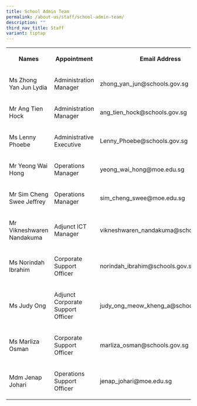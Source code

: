 ```yaml
---
title: School Admin Team
permalink: /about-us/staff/school-admin-team/
description: ""
third_nav_title: Staff
variant: tiptap
---
```

<table style="minWidth: 75px">
<colgroup>
<col>
<col>
<col>
</colgroup>
<tbody>
<tr>
<th rowspan="1" colspan="1">
<p>Names</p>
</th>
<th rowspan="1" colspan="1">
<p>Appointment</p>
</th>
<th rowspan="1" colspan="1">
<p>Email Address</p>
</th>
</tr>
<tr>
<td rowspan="1" colspan="1">
<p>Ms Zhong Yan Jun Lydia</p>
</td>
<td rowspan="1" colspan="1">
<p>Administration Manager</p>
</td>
<td rowspan="1" colspan="1">
<p>zhong_yan_jun@schools.gov.sg</p>
</td>
</tr>
<tr>
<td rowspan="1" colspan="1">
<p>Mr Ang Tien Hock</p>
</td>
<td rowspan="1" colspan="1">
<p>Administration Manager</p>
</td>
<td rowspan="1" colspan="1">
<p>ang_tien_hock@schools.gov.sg</p>
</td>
</tr>
<tr>
<td rowspan="1" colspan="1">
<p>Ms Lenny Phoebe</p>
</td>
<td rowspan="1" colspan="1">
<p>Administrative Executive</p>
</td>
<td rowspan="1" colspan="1">
<p>Lenny_Phoebe@schools.gov.sg</p>
</td>
</tr>
<tr>
<td rowspan="1" colspan="1">
<p>Mr Yeong Wai Hong</p>
</td>
<td rowspan="1" colspan="1">
<p>Operations Manager</p>
</td>
<td rowspan="1" colspan="1">
<p>yeong_wai_hong@moe.edu.sg</p>
</td>
</tr>
<tr>
<td rowspan="1" colspan="1">
<p>Mr Sim Cheng Swee Jeffrey</p>
</td>
<td rowspan="1" colspan="1">
<p>Operations Manager</p>
</td>
<td rowspan="1" colspan="1">
<p>sim_cheng_swee@moe.edu.sg</p>
</td>
</tr>
<tr>
<td rowspan="1" colspan="1">
<p>Mr Vikneshwaren Nandakuma</p>
</td>
<td rowspan="1" colspan="1">
<p>Adjunct ICT Manager</p>
</td>
<td rowspan="1" colspan="1">
<p>vikneshwaren_nandakuma@schools.gov.sg</p>
</td>
</tr>
<tr>
<td rowspan="1" colspan="1">
<p>Ms Norindah Ibrahim</p>
</td>
<td rowspan="1" colspan="1">
<p>Corporate Support Officer</p>
</td>
<td rowspan="1" colspan="1">
<p>norindah_ibrahim@schools.gov.sg</p>
</td>
</tr>
<tr>
<td rowspan="1" colspan="1">
<p>Ms Judy Ong</p>
</td>
<td rowspan="1" colspan="1">
<p>Adjunct Corporate Support Officer</p>
</td>
<td rowspan="1" colspan="1">
<p>judy_ong_meow_kheng_a@schools.gov.sg
<br>
</p>
</td>
</tr>
<tr>
<td rowspan="1" colspan="1">
<p>Ms Marliza Osman</p>
</td>
<td rowspan="1" colspan="1">
<p>Corporate Support Officer</p>
</td>
<td rowspan="1" colspan="1">
<p>marliza_osman@schools.gov.sg</p>
</td>
</tr>
<tr>
<td rowspan="1" colspan="1">
<p>Mdm Jenap Johari</p>
</td>
<td rowspan="1" colspan="1">
<p>Operations Support Officer</p>
</td>
<td rowspan="1" colspan="1">
<p>jenap_johari@moe.edu.sg</p>
</td>
</tr>
</tbody>
</table>
<p></p>